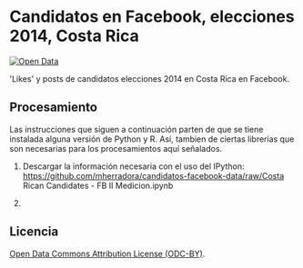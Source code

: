 # Candidatos en Facebook, elecciones 2014, Costa Rica #

[![Open Data](http://assets.okfn.org/images/ok_buttons/od_80x15_blue.png)](http://opendefinition.org/)

'Likes' y posts de candidatos elecciones 2014 en Costa Rica en Facebook.

## Procesamiento ##

Las instrucciones que siguen a continuación parten de que se tiene instalada alguna versión de Python y R. Así, tambien de ciertas librerías que son necesarias para los procesamientos aquí señalados.

1. Descargar la información necesaria con el uso del IPython:
  https://github.com/mherradora/candidatos-facebook-data/raw/Costa Rican Candidates - FB II Medicion.ipynb 

2. 

## Licencia ##

[Open Data Commons Attribution License (ODC-BY)](http://opendatacommons.org/licenses/by/1.0/).
